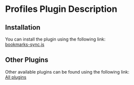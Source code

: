 # Profiles Plugin Description

## Installation  
You can install the plugin using the following link:  
[bookmarks-sync.js](https://levende.github.io/lampa-plugins/profiles.js)

## Other Plugins
Other available plugins can be found using the following link:  
[All plugins](https://levende.github.io/lampa-plugins)